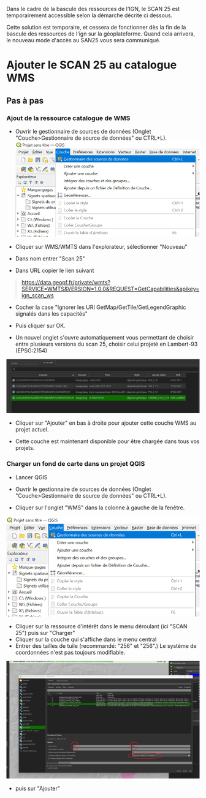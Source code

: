 
Dans le cadre de la bascule des ressources de l'IGN, le SCAN 25 est temporairement accessible selon la démarche décrite ci dessous.

<!--  https://geoservices.ign.fr/documentation/services/utilisation-sig/tutoriel-qgis/gpf-wms-wmts-donneesnonlibres --> 

Cette solution est temporaire, et cessera de fonctionner dès la fin de la bascule des ressources de l'ign sur la géoplateforme. Quand cela arrivera, le nouveau mode d'accès au SAN25 vous sera communiqué.


# Ajouter le SCAN 25 au catalogue WMS


## Pas à pas

### Ajout de la ressource catalogue de WMS

 
- Ouvrir le gestionnaire de sources de données (Onglet "Couche>Gestionnaire de source de données" ou CTRL+L). 
![](./img/gestionnaire_sources.png)

- Cliquer sur WMS/WMTS dans l'explorateur, sélectionner "Nouveau" 

- Dans nom entrer "Scan 25"
- Dans URL copier le lien suivant
> https://data.geopf.fr/private/wmts?SERVICE=WMTS&VERSION=1.0.0&REQUEST=GetCapabilities&apikey=ign_scan_ws

<!--
- Il faut ensuite cliquer sur la petite croix verte dans l'encadré "Athentification"

![](./img/croix_verte_nouveau_wms.png)

- Puis entrer les données comme dans l'image ci dessous après avoir cliqué à nouveau sur la petite croix verte: 
	- Nom: Scan25
	- clé d'en-tête: apikey
	- Valeur d'en-tête: ign_scan_ws
![](./img/detail_params_scan25.png)
--> 
- Cocher la case "Ignorer les URI GetMap/GetTile/GetLegendGraphic signalés dans les capacités"

-  Puis cliquer sur OK. 


- Un nouvel onglet s'ouvre automatiquement vous permettant de choisir entre plusieurs versions du scan 25, choisir celui projeté en Lambert-93 (EPSG:2154)

![](./img/selection_scan25_wms.png)

- Cliquer sur "Ajouter" en bas à droite pour ajouter cette couche WMS au projet actuel.

- Cette couche est maintenant disponible pour être chargée dans tous vos projets.




### Charger un fond de carte dans un projet QGIS

- Lancer QGIS
 
- Ouvrir le gestionnaire de sources de données (Onglet "Couche>Gestionnaire de source de données" ou CTRL+L). 

- Cliquer sur l'onglet "WMS" dans la colonne à gauche de la fenêtre.

![](./img/gestionnaire_sources.png)

- Cliquer sur la ressource d'intérêt dans le menu déroulant (ici "SCAN 25") puis sur "Charger"
- Cliquer sur la couche qui s'affiche dans le menu central
- Entrer des tailles de tuile (recommandé: "256" et "256".) Le système de coordonnées n'est pas toujours modifiable.

![](./img/ajout_wms_parametres.png)

- puis sur "Ajouter"


